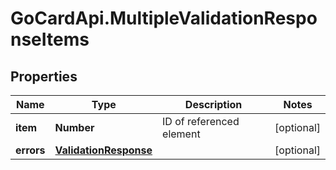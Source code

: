 # GoCardApi.MultipleValidationResponseItems

## Properties
Name | Type | Description | Notes
------------ | ------------- | ------------- | -------------
**item** | **Number** | ID of referenced element | [optional] 
**errors** | [**ValidationResponse**](ValidationResponse.md) |  | [optional] 



